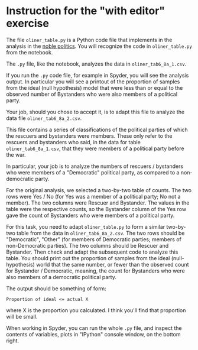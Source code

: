 # Instruction for the "with editor" exercise

The file `oliner_table.py` is a Python code file that implements in the
analysis in the [noble
politics](https://matthew-brett.github.io/cfd2019/chapters/07/noble_politics).
You will recognize the code in `oliner_table.py` from the notebook.

The `.py` file, like the notebook, analyzes the data in `oliner_tab6_8a_1.csv`.

If you run the `.py` code file, for example in Spyder, you will see the
analysis output.  In particular you will see a printout of the proportion of
samples from the ideal (null hypothesis) model that were less than or equal to
the observed number of Bystanders who were also members of a political party.

Your job, should you chose to accept it, is to adapt this file to analyze the
data file `oliner_tab6_8a_2.csv`.

This file contains a series of classifications of the political parties of
which the rescuers and bystanders were members.  These only refer to the
rescuers and bystanders who said, in the data for table `oliner_tab6_8a_1.csv`,
that they were members of a political party before the war.

In particular, your job is to analyze the numbers of rescuers / bystanders who
were members of a "Democratic" political party, as compared to a non-democratic
party.

For the original analysis, we selected a two-by-two table of counts. The two
rows were Yes / No (for Yes was a member of a political party; No not
a member).  The two columns were Rescuer and Bystander.  The values in the
table were the respective counts, so the Bystander column of the Yes row gave
the count of Bystanders who were members of a political party.

For this task, you need to adapt `oliner_table.py` to form a similar two-by-two
table from the data in `oliner_tab6_8a_2.csv`.  The two rows should be
"Democratic", "Other" (for members of Democratic parties; members of
non-Democratic parties).  The two columns should be Rescuer and Bystander. Then
check and adapt the subsequent code to analyze this table.  You should print
out the proportion of samples from the ideal (null-hypothesis) world that the
same number, or fewer than the observed count for Bystander / Democratic,
meaning, the count for Bystanders who were also members of a democratic
political party.

The output should be something of form:

```
Proportion of ideal <= actual X
```

where X is the proportion you calculated.  I think you'll find that proportion
will be small.

When working in Spyder, you can run the whole `.py` file, and inspect the
contents of variables, plots in "IPython" console window, on the bottom right.
